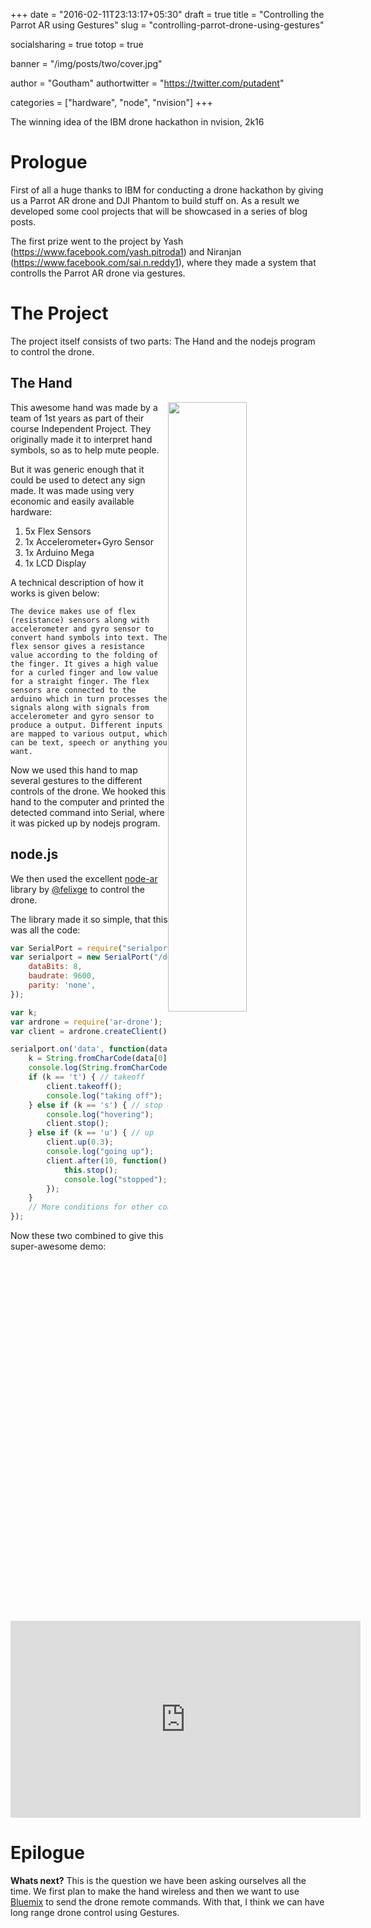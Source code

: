 +++
date = "2016-02-11T23:13:17+05:30"
draft = true
title = "Controlling the Parrot AR using Gestures"
slug = "controlling-parrot-drone-using-gestures"

socialsharing = true
totop = true

banner = "/img/posts/two/cover.jpg"

author = "Goutham"
authortwitter = "https://twitter.com/putadent"

categories = ["hardware", "node", "nvision"]
+++

The winning idea of the IBM drone hackathon in nvision, 2k16

# Prologue

First of all a huge thanks to IBM for conducting a drone hackathon by giving us a Parrot AR drone and DJI Phantom to build stuff on.
As a result we developed some cool projects that will be showcased in a series of blog posts.

The first prize went to the project by Yash (https://www.facebook.com/yash.pitroda1) and Niranjan (https://www.facebook.com/sai.n.reddy1), where they made a system that controlls the Parrot AR drone via gestures.

# The Project

The project itself consists of two parts: The Hand and the nodejs program to control the drone.

## The Hand
<img src="/img/posts/two/hand.jpg" width="50%" style="float: right"></img>
This awesome hand was made by a team of 1st years as part of their course Independent Project. They originally made it to interpret hand symbols, so as to help mute people.

But it was generic enough that it could be used to detect any sign made. It was made using very economic and easily available hardware:

  1. 5x Flex Sensors
  2. 1x Accelerometer+Gyro Sensor
  3. 1x Arduino Mega
  4. 1x LCD Display

A technical description of how it works is given below:

`The device makes use of flex (resistance) sensors along with accelerometer and gyro sensor to convert hand symbols into text. The flex sensor gives a resistance value according to the folding of the finger. It gives a high value for a curled finger and low value for a straight finger. The flex sensors are connected to the arduino which in turn processes the signals along with signals from accelerometer and gyro sensor to produce a output. Different inputs are mapped to various output, which can be text, speech or anything you want.`

Now we used this hand to map several gestures to the different controls of the drone. We hooked this hand to the computer and printed the detected command into Serial, where it was picked up by nodejs program.

## node.js

We then used the excellent [node-ar](https://github.com/felixge/node-ar-drone) library by [@felixge](https://github.com/felixge) to control the drone.

The library made it so simple, that this was all the code:
```js
var SerialPort = require("serialport").SerialPort;
var serialport = new SerialPort("/dev/ttyACM0", {
    dataBits: 8,
    baudrate: 9600,
    parity: 'none',
});

var k;
var ardrone = require('ar-drone');
var client = ardrone.createClient();

serialport.on('data', function(data, callback) {
	k = String.fromCharCode(data[0])
	console.log(String.fromCharCode(data[0]));
	if (k == 't') { // takeoff
	    client.takeoff();
	    console.log("taking off");
	} else if (k == 's') { // stop or hover mode
	    console.log("hovering");
	    client.stop();
	} else if (k == 'u') { // up
	    client.up(0.3);
	    console.log("going up");
	    client.after(10, function() {
	        this.stop();
	        console.log("stopped");
	    });
	}
	// More conditions for other controls
});
```

Now these two combined to give this super-awesome demo:

<iframe width="560" height="315" src="https://www.youtube.com/embed/JmeAF-jghbY" frameborder="0" allowfullscreen></iframe>

# Epilogue

**Whats next?** 
This is the question we have been asking ourselves all the time. We first plan to make the hand wireless and then we want to use [Bluemix](https://bluemix.net) to send the drone remote commands. With that, I think we can have long range drone control using Gestures.